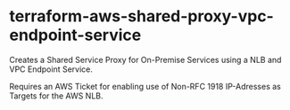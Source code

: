 # terraform-aws-shared-proxy-vpc-endpoint-service
Creates a Shared Service Proxy for On-Premise Services using a NLB and VPC Endpoint Service.

Requires an AWS Ticket for enabling use of Non-RFC 1918 IP-Adresses as Targets for the AWS NLB.
